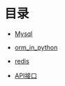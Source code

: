 # 目录

* [Mysql](/数据库/Mysql.md)
  
* [orm_in_python](/数据库/orm_in_python.ipynb)

* [redis](/数据库/redis.md)

* [API接口](/数据库/API.md)